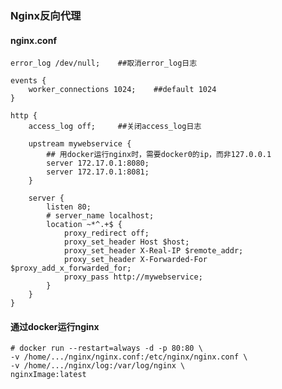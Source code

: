 ### Nginx反向代理

#### nginx.conf
    error_log /dev/null;    ##取消error_log日志
    
    events {
        worker_connections 1024;    ##default 1024
    }
    
    http {
        access_log off;     ##关闭access_log日志
        
        upstream mywebservice {
            ## 用docker运行nginx时，需要docker0的ip，而非127.0.0.1
            server 172.17.0.1:8080;
            server 172.17.0.1:8081;
        }
        
        server {
            listen 80;
            # server_name localhost;
            location ~*^.+$ {
                proxy_redirect off;
                proxy_set_header Host $host;
                proxy_set_header X-Real-IP $remote_addr;
                proxy_set_header X-Forwarded-For $proxy_add_x_forwarded_for;
                proxy_pass http://mywebservice;
            }
        }
    }

#### 通过docker运行nginx
    # docker run --restart=always -d -p 80:80 \ 
    -v /home/.../nginx/nginx.conf:/etc/nginx/nginx.conf \
    -v /home/.../nginx/log:/var/log/nginx \
    nginxImage:latest 